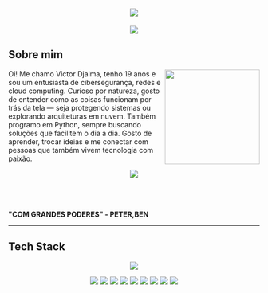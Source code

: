 <h1 align="center">
  <img src="https://capsule-render.vercel.app/api?type=waving&height=300&color=FF0000&text=Victor%20Djalma🎩&section=header&reversal=true&textBg=false&fontColor=000000&fontAlign=52&animation=fadeIn&fontSize=50">
</h1>

<p align="center">
  <img src="https://readme-typing-svg.herokuapp.com?font=Anonymous+Pro&weight=300&duration=1000&pause=4000&color=F71616&width=435&lines=Cybersecurity+%7C+Cloud+Security+Analyst">
</p>

## Sobre mim

<img align="right" height="190" src="https://i.pinimg.com/originals/96/6b/56/966b5685dabfd979b040ec887a874a95.gif">

Oi! Me chamo Victor Djalma, tenho 19 anos e sou um entusiasta de cibersegurança, redes e cloud computing. Curioso por natureza, gosto de entender como as coisas funcionam por trás da tela — seja protegendo sistemas ou explorando arquiteturas em nuvem.
Também programo em Python, sempre buscando soluções que facilitem o dia a dia.
Gosto de aprender, trocar ideias e me conectar com pessoas que também vivem tecnologia com paixão.

<p align="center">
  <a href="https://www.linkedin.com/in/victordjalma/"><img src="https://custom-icon-badges.demolab.com/badge/LinkedIn-0A66C2?logo=linkedin-white&logoColor=fff"></a>
</p>


<br><br><br>
**"COM GRANDES PODERES" - PETER,BEN**






----


## Tech Stack

<p align="center" >
  <img src="https://skillicons.dev/icons?i=aws,azure,bash,debian,dynamodb,gcp,grafana,kali,linux,nginx,powershell,py,ubuntu,windows">
</p>
<p align="center" >
  <img src="https://custom-icon-badges.demolab.com/badge/Oracle%20Cloud-F80000?logo=oracle&logoColor=white">
  <img src="https://img.shields.io/badge/GitHub%20Pages-121013?logo=github&logoColor=white">
  <img src="https://img.shields.io/badge/Python-3776AB?logo=python&logoColor=fff">
  <img src="https://img.shields.io/badge/Linux-FCC624?logo=linux&logoColor=black">
  <img src="https://img.shields.io/badge/Debian-A81D33?logo=debian&logoColor=fff">
  <img src="https://img.shields.io/badge/Flask-000?logo=flask&logoColor=fff">
  <img src="https://img.shields.io/badge/AWS-%23FF9900.svg?logo=amazon-web-services&logoColor=white">
  <img src="https://custom-icon-badges.demolab.com/badge/Microsoft%20Azure-0089D6?logo=msazure&logoColor=white">
  <img src="https://img.shields.io/badge/Debian-A81D33?logo=debian&logoColor=fff">
</p>
